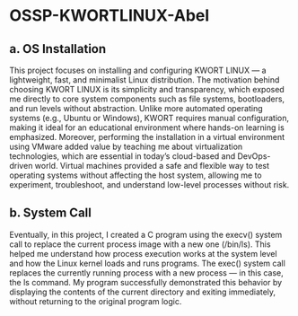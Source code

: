 # OSSP-KWORTLINUX-Abel

## a. OS Installation  
This project focuses on installing and configuring KWORT LINUX — a lightweight, fast, and minimalist Linux distribution. The motivation behind choosing KWORT LINUX is its simplicity and transparency, which exposed me directly to core system components such as file systems, bootloaders, and run levels without abstraction. Unlike more automated operating systems (e.g., Ubuntu or Windows), KWORT requires manual configuration, making it ideal for an educational environment where hands-on learning is emphasized.
Moreover, performing the installation in a virtual environment using VMware added value by teaching me about virtualization technologies, which are essential in today’s cloud-based and DevOps-driven world. Virtual machines provided a safe and flexible way to test operating systems without affecting the host system, allowing me to experiment, troubleshoot, and understand low-level processes without risk.


## b. System Call  
Eventually, in this project, I created a C program using the execv() system call to replace the current process image with a new one (/bin/ls). This helped me understand how process execution works at the system level and how the Linux kernel loads and runs programs. The exec() system call replaces the currently running process with a new process — in this case, the ls command. My program successfully demonstrated this behavior by displaying the contents of the current directory and exiting immediately, without returning to the original program logic.
